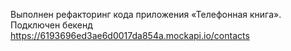 Выполнен рефакторинг кода приложения «Телефонная книга». 
Подключен бекенд https://6193696ed3ae6d0017da854a.mockapi.io/contacts
